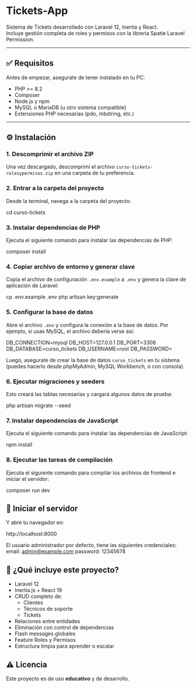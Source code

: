 # Tickets-App

Sistema de Tickets desarrollado con Laravel 12, Inertia y React.  
Incluye gestión completa de roles y permisos con la librería Spatie Laravel Permission.

---

## ✅ Requisitos

Antes de empezar, asegurate de tener instalado en tu PC:

- PHP >= 8.2
- Composer
- Node.js y npm
- MySQL o MariaDB (u otro sistema compatible)
- Extensiones PHP necesarias (pdo, mbstring, etc.)

---

## ⚙️ Instalación

### 1. **Descomprimir el archivo ZIP**

Una vez descargado, descomprimí el archivo `curso-tickets-rolesypermisos.zip` en una carpeta de tu preferencia.

### 2. **Entrar a la carpeta del proyecto**

Desde la terminal, navega a la carpeta del proyecto:

cd curso-tickets


### 3. **Instalar dependencias de PHP**

Ejecuta el siguiente comando para instalar las dependencias de PHP:

composer install

### 4. **Copiar archivo de entorno y generar clave**

Copia el archivo de configuración `.env.example` a `.env` y genera la clave de aplicación de Laravel:

cp .env.example .env
php artisan key:generate


### 5. **Configurar la base de datos**

Abre el archivo `.env` y configura la conexión a la base de datos. Por ejemplo, si usas MySQL, el archivo debería verse así:


DB_CONNECTION=mysql
DB_HOST=127.0.0.1
DB_PORT=3306
DB_DATABASE=curso_tickets
DB_USERNAME=root
DB_PASSWORD=


Luego, asegurate de crear la base de datos `curso_tickets` en tu sistema (puedes hacerlo desde phpMyAdmin, MySQL Workbench, o con consola).

### 6. **Ejecutar migraciones y seeders**

Esto creará las tablas necesarias y cargará algunos datos de prueba:

php artisan migrate --seed

### 7. **Instalar dependencias de JavaScript**

Ejecuta el siguiente comando para instalar las dependencias de JavaScript:

npm install

### 8. **Ejecutar las tareas de compilación**

Ejecuta el siguiente comando para compilar los archivos de frontend e iniciar el servidor:

composer run dev


## 🚀 Iniciar el servidor

Y abre tu navegador en:

http://localhost:8000

El usuario administrador por defecto, tiene las siguientes credenciales:
email: admin@example.com
password: 12345678


## 🧭 ¿Qué incluye este proyecto?

- Laravel 12
- Inertia.js + React 19
- CRUD completo de:
  - Clientes
  - Técnicos de soporte
  - Tickets
- Relaciones entre entidades
- Eliminación con control de dependencias
- Flash messages globales
- Feature Roles y Permisos
- Estructura limpia para aprender o escalar

## ⚠️ Licencia

Este proyecto es de uso **educativo** y de desarrollo.
